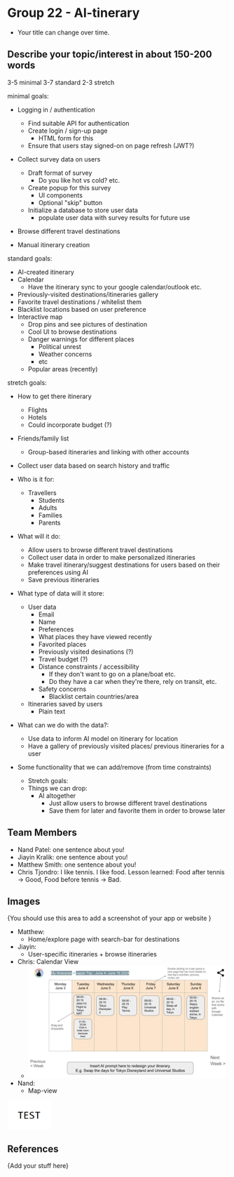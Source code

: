 # Group 22 - AI-tinerary

- Your title can change over time.

## Describe your topic/interest in about 150-200 words

3-5 minimal
3-7 standard
2-3 stretch

minimal goals:

- Logging in / authentication

  - Find suitable API for authentication
  - Create login / sign-up page
    - HTML form for this
  - Ensure that users stay signed-on on page refresh (JWT?)

- Collect survey data on users
  - Draft format of survey
    - Do you like hot vs cold? etc.
  - Create popup for this survey
    - UI components
    - Optional "skip" button
  - Initialize a database to store user data
    - populate user data with survey results for future use
- Browse different travel destinations
- Manual itinerary creation

standard goals:

- AI-created itinerary
- Calendar
  - Have the itinerary sync to your google calendar/outlook etc.
- Previously-visited destinations/itineraries gallery
- Favorite travel destinations / whitelist them
- Blacklist locations based on user preference
- Interactive map
  - Drop pins and see pictures of destination
  - Cool UI to browse destinations
  - Danger warnings for different places
    - Political unrest
    - Weather concerns
    - etc
  - Popular areas (recently)

stretch goals:

- How to get there itinerary
  - Flights
  - Hotels
  - Could incorporate budget (?)
- Friends/family list
  - Group-based itineraries and linking with other accounts
- Collect user data based on search history and traffic

- Who is it for:
  - Travellers
    - Students
    - Adults
    - Families
    - Parents
- What will it do:

  - Allow users to browse different travel destinations
  - Collect user data in order to make personalized itineraries
  - Make travel itinerary/suggest destinations for users based on their preferences using AI
  - Save previous itineraries

- What type of data will it store:
  - User data
    - Email
    - Name
    - Preferences
    - What places they have viewed recently
    - Favorited places
    - Previously visited desinations (?)
    - Travel budget (?)
    - Distance constraints / accessibility
      - If they don't want to go on a plane/boat etc.
      - Do they have a car when they're there, rely on transit, etc.
    - Safety concerns
      - Blacklist certain countries/area
  - Itineraries saved by users
    - Plain text
- What can we do with the data?:

  - Use data to inform AI model on itinerary for location
  - Have a gallery of previously visited places/ previous itineraries for a user

- Some functionality that we can add/remove (from time constraints)
  - Stretch goals:
  - Things we can drop:
    - AI altogether
      - Just allow users to browse different travel destinations
      - Save them for later and favorite them in order to browse later

## Team Members

- Nand Patel: one sentence about you!
- Jiayin Kralik: one sentence about you!
- Matthew Smith: one sentence about you!
- Chris Tjondro: I like tennis. I like food. Lesson learned: Food after tennis -> Good, Food before tennis -> Bad. 

## Images

{You should use this area to add a screenshot of your app or website }

- Matthew:
  - Home/explore page with search-bar for destinations
- Jiayin:
  - User-specific itineraries + browse itineraries
- Chris: Calendar View
  - ![Calendar view](./images/AItinerary-CalendarView.jpg)
- Nand:
  - Map-view

<img src ="images/test.png" width="100px">

## References

{Add your stuff here}
